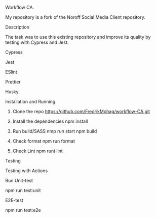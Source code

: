 Workflow CA.

My repository is a fork of the Noroff Social Media Client repository.


Description

The task was to use this existing repository and improve its quality by testing with Cypress and Jest.

Cypress

Jest

ESlint

Prettier

Husky


Installation and Running
1. Clone the repo
   https://github.com/FredrikMohag/workflow-CA.git

2. Install the dependencies
   npm install

3. Run build/SASS
   nmp run start
   npm build

4. Check format
   npm run format

5. Check Lint
   npm runt lint
   

Testing

Testing with Actions

Run Unit-test

npm run test:unit

E2E-test

npm run test:e2e
